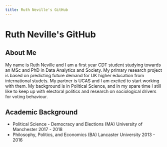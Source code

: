 ```yaml
---
title: Ruth Neville's GitHub
---
```


<h1> Ruth Neville's GitHub </h1>

<h2> About Me </h2>
<p> My name is Ruth Neville and I am a first year CDT student studying towards an MSc and PhD in Data Analytics and Society.  
My primary research project is based on predicting future demand for UK higher education from international studets. My partner is UCAS and I am excited to start working with them.   
My background is in Political Science, and in my spare time I still like to keep up with electoral politics and research on sociological drivers for voting behaviour. </p>

<h2> Academic Background </h2>
<ul>
<li> Political Science - Democracy and Elections (MA)  
  University of Manchester  
  2017 - 2018 </li>
<li> Philosophy, Politics, and Economics (BA)
  Lancaster University  
  2013 - 2016 </li>  
</ul>
